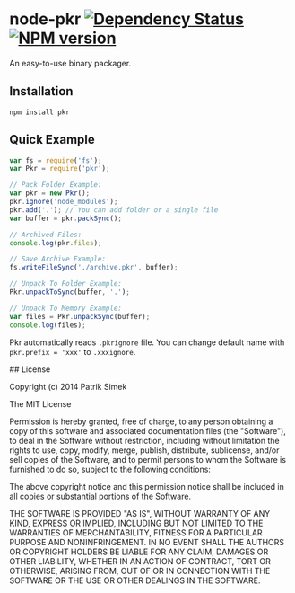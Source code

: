 # node-pkr [![Dependency Status](https://david-dm.org/patriksimek/node-pkr.png)](https://david-dm.org/patriksimek/node-pkr) [![NPM version](https://badge.fury.io/js/pkr.png)](http://badge.fury.io/js/pkr)

An easy-to-use binary packager.

## Installation

    npm install pkr

## Quick Example

```javascript
var fs = require('fs');
var Pkr = require('pkr'); 

// Pack Folder Example:
var pkr = new Pkr();
pkr.ignore('node_modules');
pkr.add('.'); // You can add folder or a single file
var buffer = pkr.packSync();

// Archived Files:
console.log(pkr.files);

// Save Archive Example:
fs.writeFileSync('./archive.pkr', buffer);

// Unpack To Folder Example:
Pkr.unpackToSync(buffer, '.');

// Unpack To Memory Example:
var files = Pkr.unpackSync(buffer);
console.log(files);
```

Pkr automatically reads `.pkrignore` file. You can change default name with `pkr.prefix = 'xxx'` to `.xxxignore`.

<a name="license" />
## License

Copyright (c) 2014 Patrik Simek

The MIT License

Permission is hereby granted, free of charge, to any person obtaining a copy of this software and associated documentation files (the "Software"), to deal in the Software without restriction, including without limitation the rights to use, copy, modify, merge, publish, distribute, sublicense, and/or sell copies of the Software, and to permit persons to whom the Software is furnished to do so, subject to the following conditions:

The above copyright notice and this permission notice shall be included in all copies or substantial portions of the Software.

THE SOFTWARE IS PROVIDED "AS IS", WITHOUT WARRANTY OF ANY KIND, EXPRESS OR IMPLIED, INCLUDING BUT NOT LIMITED TO THE WARRANTIES OF MERCHANTABILITY, FITNESS FOR A PARTICULAR PURPOSE AND NONINFRINGEMENT. IN NO EVENT SHALL THE AUTHORS OR COPYRIGHT HOLDERS BE LIABLE FOR ANY CLAIM, DAMAGES OR OTHER LIABILITY, WHETHER IN AN ACTION OF CONTRACT, TORT OR OTHERWISE, ARISING FROM, OUT OF OR IN CONNECTION WITH THE SOFTWARE OR THE USE OR OTHER DEALINGS IN THE SOFTWARE.
